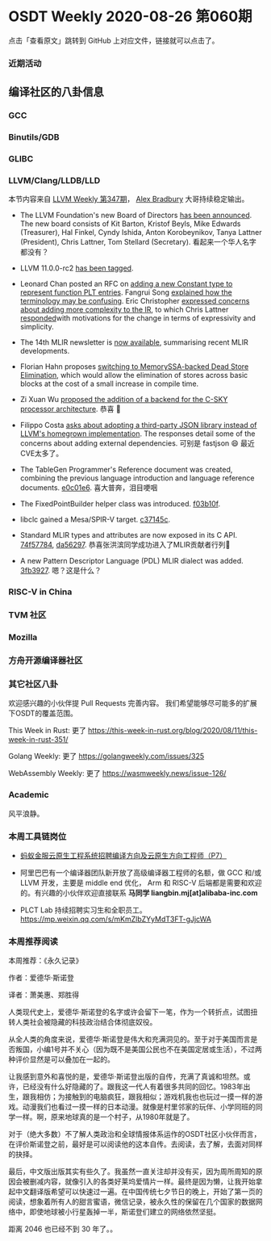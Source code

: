 # OSDT Weekly 2020-08-26 第060期

点击「查看原文」跳转到 GitHub 上对应文件，链接就可以点击了。

### 近期活动



## 编译社区的八卦信息


### GCC


### Binutils/GDB


### GLIBC


### LLVM/Clang/LLDB/LLD

本节内容来自 [LLVM Weekly 第347期](http://llvmweekly.org/issue/347)，
[Alex Bradbury](https://www.linkedin.com/in/alex-bradbury/) 大哥持续稳定输出。

* The LLVM Foundation's new Board of Directors [has been announced](http://lists.llvm.org/pipermail/llvm-foundation/2020-August/000221.html).
  The new board consists of Kit Barton, Kristof Beyls, Mike Edwards (Treasurer), Hal Finkel, Cyndy Ishida, Anton Korobeynikov, Tanya Lattner (President), Chris Lattner, Tom Stellard (Secretary).
  看起来一个华人名字都没有？

* LLVM 11.0.0-rc2 [has been tagged](http://lists.llvm.org/pipermail/llvm-dev/2020-August/144477.html).

* Leonard Chan posted an RFC on [adding a new Constant type to represent function PLT entries](http://lists.llvm.org/pipermail/llvm-dev/2020-August/144469.html).
  Fangrui Song [explained how the terminology may be confusing](http://lists.llvm.org/pipermail/llvm-dev/2020-August/144491.html).
  Eric Christopher [expressed concerns about adding more complexity to the IR](http://lists.llvm.org/pipermail/llvm-dev/2020-August/144488.html), to which Chris Lattner [responded](http://lists.llvm.org/pipermail/llvm-dev/2020-August/144518.html)with motivations for the change in terms of expressivity and simplicity.

* The 14th MLIR newsletter is [now available](https://llvm.discourse.group/t/mlir-news-14th-edition-8-21-2020/1560), summarising recent MLIR developments.

* Florian Hahn proposes [switching to MemorySSA-backed Dead Store Elimination](http://lists.llvm.org/pipermail/llvm-dev/2020-August/144417.html), which would allow the elimination of stores across basic blocks at the cost of a small increase in compile time.

* Zi Xuan Wu [proposed the addition of a backend for the C-SKY processor architecture](http://lists.llvm.org/pipermail/llvm-dev/2020-August/144481.html).
  恭喜 🎉

* Filippo Costa [asks about adopting a third-party JSON library instead of LLVM's homegrown implementation](http://lists.llvm.org/pipermail/llvm-dev/2020-August/144432.html). The responses detail some of the concerns about adding external dependencies.
  可别是 fastjson 😄 最近CVE太多了。

* The TableGen Programmer's Reference document was created, combining the previous language introduction and language reference documents.
  [e0c01e6](https://reviews.llvm.org/rGe0c01e6cb07).
  喜大普奔，泪目哽咽

* The FixedPointBuilder helper class was introduced.
  [f03b10f](https://reviews.llvm.org/rGf03b10f57eb).

* libclc gained a Mesa/SPIR-V target.
  [c37145c](https://reviews.llvm.org/rGc37145cab12).

* Standard MLIR types and attributes are now exposed in its C API.
  [74f57784](https://reviews.llvm.org/rG74f577845e8),
  [da56297](https://reviews.llvm.org/rGda562974628).
  恭喜张洪滨同学成功进入了MLIR贡献者行列🎉

* A new Pattern Descriptor Language (PDL) MLIR dialect was added.
  [3fb3927](https://reviews.llvm.org/rG3fb3927bd33).
  嗯？这是什么？

### RISC-V in China

### TVM 社区

### Mozilla

### 方舟开源编译器社区

### 其它社区八卦

欢迎感兴趣的小伙伴提 Pull Requests 完善内容。
我们希望能够尽可能多的扩展下OSDT的覆盖范围。

This Week in Rust: 更了
https://this-week-in-rust.org/blog/2020/08/11/this-week-in-rust-351/

Golang Weekly: 更了
https://golangweekly.com/issues/325

WebAssembly Weekly: 更了
https://wasmweekly.news/issue-126/

### Academic

风平浪静。

### 本周工具链岗位

- [蚂蚁金服云原生工程系统招聘编译方向及云原生方向工程师（P7）](https://mp.weixin.qq.com/s/Tyx3qNqguJnqdPtvLM97jw)

- 阿里巴巴有一个编译器团队新开放了高级编译器工程师的名额，做 GCC 和/或 LLVM 开发，主要是 middle end 优化， Arm 和 RISC-V 后端都是需要和欢迎的。有兴趣的小伙伴欢迎直接联系
  **马同学 liangbin.mj[at]alibaba-inc.com**

- PLCT Lab 持续招聘实习生和全职员工。
  https://mp.weixin.qq.com/s/mKmZlbZYyMdT3FT-gJjcWA

### 本周推荐阅读

本周推荐：《永久记录》

作者：爱德华·斯诺登

译者：萧美惠、郑胜得

人类现代史上，爱德华·斯诺登的名字或许会留下一笔，作为一个转折点，试图扭转人类社会被隐藏的科技政治结合体彻底奴役。

从全人类的角度来说，爱德华·斯诺登是伟大和充满洞见的。至于对于美国而言是否叛国，小编1号并不关心（因为既不是美国公民也不在美国定居或生活），不过两种评价显然是可以叠加在一起的。

让我感到意外和喜悦的是，爱德华·斯诺登出版的自传，充满了真诚和坦然。或许，已经没有什么好隐藏的了。跟我这一代人有着很多共同的回忆。1983年出生，跟我相仿；为接触到的电脑疯狂，跟我相似；游戏机我也也玩过一摸一样的游戏。动漫我们也看过一摸一样的日本动漫。就像是村里邻家的玩伴、小学同班的同学一样。啊，原来地球真的是一个村子，从1980年就是了。

对于（绝大多数）不了解人类政治和全球情报体系运作的OSDT社区小伙伴而言，在评价斯诺登之前，最好是可以阅读他的这本自传。去阅读，去了解，去面对同样的抉择。

最后，中文版出版其实有些久了。我虽然一直关注却并没有买，因为周所周知的原因会被删减内容，就像引入的各类好莱坞爱情片一样。最终是因为懒，让我开始拿起中文翻译版希望可以快速过一遍。在中国传统七夕节日的晚上，开始了第一页的阅读，想象着所有人的甜言蜜语，微信记录，被永久性的保留在几个国家的数据网络中，即使地球被小行星轰掉一半，斯诺登们建立的网络依然坚挺。

距离 2046 也已经不到 30 年了。。
